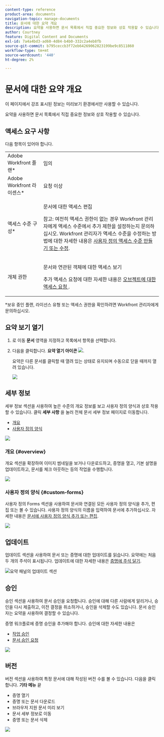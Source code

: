 ```yaml
---
content-type: reference
product-area: documents
navigation-topic: manage-documents
title: 문서에 대한 요약 개요
description: 요약을 사용하면 문서 목록에서 직접 중요한 정보와 상호 작용할 수 있습니다.
author: Courtney
feature: Digital Content and Documents
exl-id: 7a4a4bd3-ad60-4d84-b4b0-332c2a4eb8fb
source-git-commit: b795ceccb3f72eb64269062823199be9c8511860
workflow-type: tm+mt
source-wordcount: '440'
ht-degree: 2%

---
```


# 문서에 대한 요약 개요

<span class="preview">이 페이지에서 강조 표시된 정보는 미리보기 환경에서만 사용할 수 있습니다.</span> <!--and in the Production environment for customers who have opted for the fast release process. For information about fast releases, see [Enable or disable fast releases for your organization](/help/quicksilver/administration-and-setup/set-up-workfront/configure-system-defaults/enable-fast-release-process.md). For information about the current release schedule, see [First Quarter 2024 release overview](/help/quicksilver/product-announcements/product-releases/24-q2-release-activity/24-q2-release-overview.md).-->

요약을 사용하면 문서 목록에서 직접 중요한 정보와 상호 작용할 수 있습니다.

## 액세스 요구 사항

다음 항목이 있어야 합니다.

<table style="table-layout:auto"> 
 <col> 
 </col> 
 <col> 
 </col> 
 <tbody> 
  <tr> 
   <td role="rowheader">Adobe Workfront 플랜*</td> 
   <td> <p> 임의</p> </td> 
  </tr> 
  <tr> 
   <td role="rowheader">Adobe Workfront 라이센스*</td> 
   <td> <p>요청 이상</p> </td> 
  </tr> 
  <tr data-mc-conditions=""> 
   <td role="rowheader">액세스 수준 구성*</td> 
   <td> <p>문서에 대한 액세스 편집</p> <p>참고: 여전히 액세스 권한이 없는 경우 Workfront 관리자에게 액세스 수준에서 추가 제한을 설정하는지 문의하십시오. Workfront 관리자가 액세스 수준을 수정하는 방법에 대한 자세한 내용은 <a href="../../administration-and-setup/add-users/configure-and-grant-access/create-modify-access-levels.md" class="MCXref xref">사용자 정의 액세스 수준 만들기 또는 수정</a>.</p> </td> 
  </tr> 
  <tr data-mc-conditions=""> 
   <td role="rowheader">개체 권한</td> 
   <td> <p>문서와 연관된 객체에 대한 액세스 보기</p> <p>추가 액세스 요청에 대한 자세한 내용은 <a href="../../workfront-basics/grant-and-request-access-to-objects/request-access.md" class="MCXref xref">오브젝트에 대한 액세스 요청 </a>.</p> </td> 
  </tr> 
 </tbody> 
</table>

&#42;보유 중인 플랜, 라이선스 유형 또는 액세스 권한을 확인하려면 Workfront 관리자에게 문의하십시오.

## 요약 보기 열기

1. 로 이동 **문서** 영역을 지정하고 목록에서 항목을 선택합니다.
1. 다음을 클릭합니다. **요약 열기 아이콘** ![](assets/qs-summary-in-new-toolbar-small.png).

   요약은 다른 문서를 클릭할 때 열려 있는 상태로 유지되며 수동으로 닫을 때까지 열려 있습니다.

   ![](assets/summary-details-350x585.png)

## 세부 정보

세부 정보 섹션을 사용하여 높은 수준의 개요 정보를 보고 사용자 정의 양식과 상호 작용할 수 있습니다. 클릭 **세부 사항** 을 눌러 전체 문서 세부 정보 페이지로 이동합니다.

* [개요](#overview)
* [사용자 정의 양식](#custom-forms)

<span class="preview">![](assets/copy-of-doc-summary-details-section-350x404.png)</span>

### 개요 {#overview}

개요 섹션을 확장하여 이미지 썸네일을 보거나 다운로드하고, 증명을 열고, 기본 설명을 업데이트하고, 문서를 체크 아웃하는 등의 작업을 수행합니다.

![](assets/copy-of-doc-summary-with-overview-350x560.png)

### 사용자 정의 양식 {#custom-forms}

사용자 정의 Forms 섹션을 사용하여 문서와 연결된 모든 사용자 정의 양식을 추가, 편집 또는 볼 수 있습니다. 사용자 정의 양식의 이름을 입력하여 문서에 추가하십시오. 자세한 내용은 [문서에 사용자 정의 양식 추가 또는 편집](../../documents/managing-documents/add-custom-form-documents.md).

<span class="preview">![](assets/add-custom-form-doc-summary-350x265.png)</span>

## 업데이트

업데이트 섹션을 사용하여 문서 또는 증명에 대한 업데이트를 읽습니다. 요약에는 처음 두 개의 주석이 표시됩니다. 업데이트에 대한 자세한 내용은 [증명에 주석 달기](../../review-and-approve-work/proofing/reviewing-proofs-within-workfront/comment-on-a-proof/comment-on-proof.md).

<div class="preview">

![요약 패널의 업데이트 섹션](assets/summary-updates-section-new-comments.png)

</div>


## 승인

승인 섹션을 사용하여 문서 승인을 요청합니다. 승인에 대해 다른 사람에게 알리거나, 승인을 다시 제출하고, 이전 결정을 취소하거나, 승인을 삭제할 수도 있습니다. 문서 승인자는 요약을 사용하여 결정할 수 있습니다.

증명 워크플로에 증명 승인을 추가해야 합니다. 승인에 대한 자세한 내용은

* [작업 승인](../../review-and-approve-work/manage-approvals/approving-work.md)
* [문서 승인 요청](../../review-and-approve-work/manage-approvals/request-document-approvals.md)

<span class="preview">![](assets/summary-upddates,-approvals,-versions,-custom-forms-350x415.png)</span>

## 버전

버전 섹션을 사용하여 특정 문서에 대해 작성된 버전 수를 볼 수 있습니다. 다음을 클릭합니다. **기타 메뉴** 끝

* 증명 열기
* 증명 또는 문서 다운로드
* 브라우저 지원 문서 미리 보기
* 문서 세부 정보로 이동
* 증명 또는 문서 삭제

<span class="preview">![](assets/summary-upddates,-approvals,-versions,-custom-forms-350x415.png)</span>
